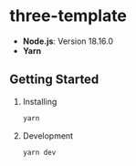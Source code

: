 # three-template

- **Node.js**: Version 18.16.0
- **Yarn**

## Getting Started

1. Installing

   ```bash
   yarn
   ```

2. Development

   ```bash
   yarn dev
   ```
